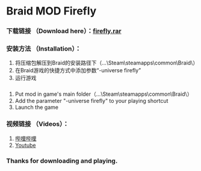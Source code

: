 # Braid MOD Firefly

### 下载链接 （Download here）：[firefly.rar](https://github.com/tangyuan9826/braid-mod-firefly-release/blob/master/firefly.rar?raw=true) 

### 安装方法 （Installation）：
1. 将压缩包解压到Braid的安装路径下（...\Steam\steamapps\common\Braid\）
2. 在Braid游戏的快捷方式中添加参数“-universe firefly”
3. 运行游戏
###
1. Put mod in game's main folder（...\Steam\steamapps\common\Braid\）
2. Add the parameter "-universe firefly" to your playing shortcut
3. Launch the game

### 视频链接 （Videos）：
1. [哔哩哔哩](http://www.bilibili.com/video/av6596670/)
2. [Youtube](https://www.youtube.com/watch?v=z2UrTp6Ury0&list=PLei_1QuvGErFhpSCTrVkPBJ51jID27lk_)



### Thanks for downloading and playing.
